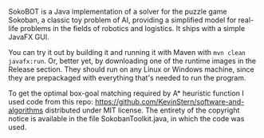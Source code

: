 SokoBOT is a Java implementation of a solver for the puzzle game Sokoban, a classic toy problem of AI, providing
a simplified model for real-life problems in the fields of robotics and logistics. It ships with a simple JavaFX GUI.

You can try it out by building it and running it with Maven with `mvn clean javafx:run`. Or, better yet, by downloading one of the runtime images
in the Release section. They should run on any Linux or Windows machine, since they are prepackaged with everything that's needed to run the program.

To get the optimal box-goal matching required by A* heuristic function I used code from this repo: https://github.com/KevinStern/software-and-algorithms
distributed under MIT license. The entirety of the copyright notice is available in the file SokobanToolkit.java, in which the code was used.

